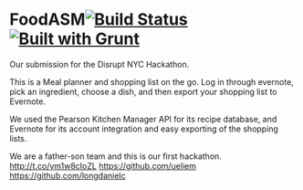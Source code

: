 FoodASM[![Build Status](https://travis-ci.org/ueliem/DisruptNYCSubmission.svg?branch=master)](https://travis-ci.org/ueliem/DisruptNYCSubmission)[![Built with Grunt](https://cdn.gruntjs.com/builtwith.png)](http://gruntjs.com/)
====================

Our submission for the Disrupt NYC Hackathon.

This is a Meal planner and shopping list on the go. Log in through evernote, pick an ingredient, choose a dish, and then export your shopping list to Evernote.

We used the Pearson Kitchen Manager API for its recipe database, and Evernote for its account integration and easy exporting of the shopping lists.

We are a father-son team and this is our first hackathon.
http://t.co/ym1w8cIoZL
https://github.com/ueliem
https://github.com/longdanielc
